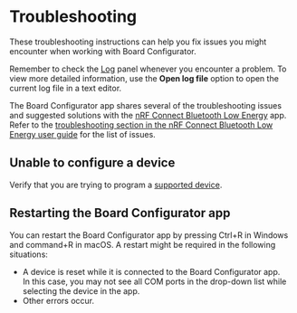 # Troubleshooting

These troubleshooting instructions can help you fix issues you might encounter when working with Board Configurator.

Remember to check the [Log](./overview.md#log) panel whenever you encounter a problem.
To view more detailed information, use the **Open log file** option to open the current log file in a text editor.

The Board Configurator app shares several of the troubleshooting issues and suggested solutions with the [nRF Connect Bluetooth Low Energy](https://docs.nordicsemi.com/bundle/nrf-connect-ble/page/index.html) app. Refer to the [troubleshooting section in the nRF Connect Bluetooth Low Energy user guide](https://docs.nordicsemi.com/bundle/nrf-connect-ble/page/troubleshooting.html) for the list of issues.

## Unable to configure a device

Verify that you are trying to program a [supported device](./index.md#supported-devices).

## Restarting the Board Configurator app

You can restart the Board Configurator app by pressing Ctrl+R in Windows and command+R in macOS. A restart might be required in the following situations:

- A device is reset while it is connected to the Board Configurator app.</br>
  In this case, you may not see all COM ports in the drop-down list while selecting the device in the app.
- Other errors occur.

